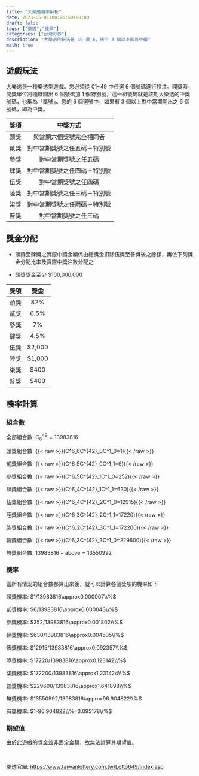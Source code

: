 ```yaml
---
title: "大樂透機率解析"
date: 2023-05-01T00:26:50+08:00
draft: false
tags: ["樂透","機率"]
categories: ["台灣彩券"]
description: "大樂透的玩法是 49 選 6，猜中 3 個以上即可中獎"
math: true
---
```

<!--more-->

## 遊戲玩法
大樂透是一種樂透型遊戲。您必須從 01~49 中任選 6 個號碼進行投注。開獎時，開獎單位將隨機開出 6 個號碼加 1 個特別號，這一組號碼就是該期大樂透的中獎號碼，也稱為「獎號」。您的 6 個選號中，如果有 3 個以上對中當期開出之 6 個號碼，即為中獎。

| 獎項 | 中獎方式 |
| :-: | :-: |
| 頭獎 | 與當期六個獎號完全相同者 |
| 貳獎 | 對中當期獎號之任五碼＋特別號 |
| 參獎 | 對中當期獎號之任五碼 |
| 肆獎 | 對中當期獎號之任四碼＋特別號 |
| 伍獎 | 對中當期獎號之任四碼 |
| 陸獎 | 對中當期獎號之任三碼＋特別號 |
| 柒獎 | 對中當期獎號之任兩碼＋特別號 |
| 普獎 | 對中當期獎號之任三碼 |

## 獎金分配
- 頭獎至肆獎之實際中獎金額係由總獎金扣除伍獎至普獎後之餘額，再依下列獎金分配比率及實際中獎注數分配之

- 頭獎獎金至少 $100,000,000

| 獎項 | 獎金 |
| :--: | :-: | 
| 頭獎 | 82% |
| 貳獎 | 6.5% |
| 參獎 | 7% |
| 肆獎 | 4.5% |
| 伍獎 | $2,000 |
| 陸獎 | $1,000 |
| 柒獎 | $400 |
| 普獎 | $400 |

## 機率計算
### 組合數
全部組合數: $C^{49}_6=13983816$

頭獎組合數: {{< raw >}}\(C^6_6C^{42}_0C^1_0=1\){{< /raw >}}

貳獎組合數: {{< raw >}}\(C^6_5C^{42}_0C^1_1=6\){{< /raw >}}

參獎組合數: {{< raw >}}\(C^6_5C^{42}_1C^1_0=252\){{< /raw >}}

肆獎組合數: {{< raw >}}\(C^6_4C^{42}_1C^1_1=630\){{< /raw >}}

伍獎組合數: {{< raw >}}\(C^6_4C^{42}_2C^1_0=12915\){{< /raw >}}

陸獎組合數: {{< raw >}}\(C^6_3C^{42}_2C^1_1=17220\){{< /raw >}}

柒獎組合數: {{< raw >}}\(C^6_2C^{42}_3C^1_1=172200\){{< /raw >}}

普獎組合數: {{< raw >}}\(C^6_3C^{42}_3C^1_0=229600\){{< /raw >}}

無獎組合數: $13983816-\text{above}=13550992$

### 機率

當所有情況的組合數都算出來後，就可以計算各個獎項的機率如下

頭獎機率: $1/13983816\approx0.000007\\%$

貳獎機率: $6/13983816\approx0.000043\\%$

參獎機率: $252/13983816\approx0.001802\\%$

肆獎機率: $630/13983816\approx0.004505\\%$

伍獎機率: $12915/13983816\approx0.092357\\%$

陸獎機率: $17220/13983816\approx0.123142\\%$

柒獎機率: $172200/13983816\approx1.231424\\%$

普獎機率: $229600/13983816\approx1.641898\\%$

無獎機率: $13550992/13983816\approx96.904822\\%$

有獎機率: $1-96.904822\\%=3.095178\\%$

### 期望值

由於此遊戲的獎金並非固定金額，故無法計算其期望值。

<br/>

樂透官網: https://www.taiwanlottery.com.tw/Lotto649/index.asp